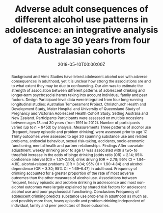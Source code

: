 ﻿---
abstract: "Background and Aims
Studies have linked adolescent alcohol use with adverse consequences in adulthood, yet it is unclear how strong the associations are and to what extent they may be due to confounding. Our aim was to estimate the strength of association between different patterns of adolescent drinking and longer‐term psychosocial harms taking into account individual, family and peer factors.
Design
Participant‐level data were integrated from four long‐running longitudinal studies: Australian Temperament Project, Christchurch Health and Development Study, Mater Hospital and University of Queensland Study of Pregnancy and Victorian Adolescent Health Cohort Study.
Setting
Australia and New Zealand.
Participants
Participants were assessed on multiple occasions between ages 13 and 30 years (from 1991 to 2012). Number of participants varied (up to n = 9453) by analysis.
Measurements
Three patterns of alcohol use (frequent, heavy episodic and problem drinking) were assessed prior to age 17. Thirty outcomes were assessed to age 30 spanning substance use and related problems, antisocial behaviour, sexual risk‐taking, accidents, socio‐economic functioning, mental health and partner relationships.
Findings
After covariate adjustment, weekly drinking prior to age 17 was associated with a two‐ to threefold increase in the odds of binge drinking [odds ratio (OR) = 2.14; 95% confidence interval (CI) = 1.57–2.90], drink driving (OR = 2.78; 95% CI = 1.84–4.19), alcohol‐related problems (OR = 3.04; 95% CI = 1.90–4.84) and alcohol dependence (OR = 3.30; 95% CI = 1.69–6.47) in adulthood. Frequency of drinking accounted for a greater proportion of the rate of most adverse outcomes than the other measures of alcohol use. Associations between frequent, heavy episodic and problem drinking in adolescence and most non‐alcohol outcomes were largely explained by shared risk factors for adolescent alcohol use and poor psychosocial functioning.
Conclusions
Frequency of adolescent drinking predicts substance use problems in adulthood as much as, and possibly more than, heavy episodic and problem drinking independent of individual, family and peer predictors of those outcomes."
authors:
- Edmund Silins
- L John Horwood
- Jake M Najman
- George C Patton
- John W Toumbourou
- Craig A. Olsson
- Delyse M Hutchinson
- Louisa Degenhardt
- David Fergusson
- Denise Becker
- Joseph M Boden
- Rohan Borschmann
- Maria Plotnikova
- George J Youssef
- Robert J Tait
- admin
- Wayne D Hall
- Richard P Mattick
- for the Cannabis Cohorts Research Consortium
date: "2018-05-10T00:00:00Z"
doi: "10.1111/add.14263"
featured: false
image:
  caption: 'Image credit: [**DRINKWISE**]'
  focal_point: ""
  preview_only: false
projects: []
publication: 'Addiction 113(10)'
publication_short: ""
publication_types:
- "2"
publishDate: "2018-05-10T00:00:00Z"
summary: The associations of adolescent drinking and adult alcohol-related harms, from four longitudinal australian cohorts.
tags:
- Source Themes
url_source: "https://onlinelibrary.wiley.com/doi/abs/10.1111/add.14263"
title: "Adverse adult consequences of different alcohol use patterns in adolescence: an integrative analysis of data to age 30 years from four Australasian cohorts"
---
